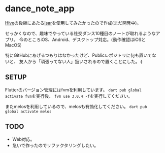 # dance_note_app

[Hive](https://pub.dev/packages/hive)の後継にあたる[Isar](https://pub.dev/packages/isar)を使用してみたかったので作成(まだ開発中)。

せっかくなので、趣味でやっている社交ダンス10種目のノートが取れるようなアプリ。
今のところiOS、Android、デスクトップ対応。(動作確認はiOSとMacOS)

特にGitHubにあげるつもりはなかったけど、Publicレポジトリに何も置いてないと、
友人から「頑張ってない人」扱いされるので置くことにした。:)

## SETUP

Flutterのバージョン管理にはfvmを利用しています。
`dart pub global activate fvm`を実行後、
`fvm use 3.0.4 -f`を実行してください。

またmelosを利用しているので、melosも有効化してください。
`dart pub global activate melos`

## TODO

- Web対応。
- 急いで作ったのでリファクタリングしたい。
